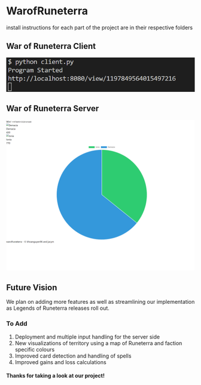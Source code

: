 # WarofRuneterra

install instructions for each part of the project are in their respective folders

## War of Runeterra Client
![Client Run Example](/images/Code_jQEMqOUyJH.png)

## War of Runeterra Server
![Server Run Example](/images/chrome_6FfMh17vAv.png)

## Future Vision
We plan on adding more features as well as streamlining our implementation as Legends of Runeterra releases roll out.
### To Add
1. Deployment and multiple input handling for the server side
1. New visualizations of territory using a map of Runeterra and faction specific colours
1. Improved card detection and handling of spells
1. Improved gains and loss calculations


#### Thanks for taking a look at our project!
